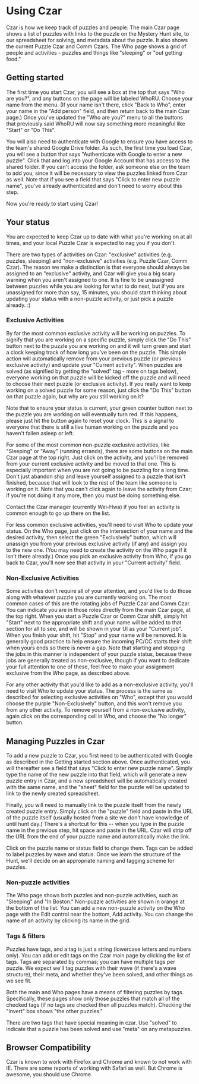 # Using Czar

Czar is how we keep track of puzzles and people.  The main Czar page
shows a list of puzzles with links to the puzzle on the Mystery Hunt
site, to our spreadsheet for solving, and metadata about the puzzle.
It also shows the current Puzzle Czar and Comm Czars.  The Who page shows
a grid of people and activities - puzzles and things like "sleeping" or
"out getting food."

## Getting started

The first time you start Czar, you will see a box at the top that says
"Who are you?", and any buttons on the page will be labeled WhoRU.
Choose your name from the menu.  (If your name isn't there, click "Back
to Who", enter your name in the "Add person" field, and then return back
to the main Czar page.)  Once you've updated the "Who are you?" menu to
all the buttons that previously said WhoRU will now say something more
meaningful like "Start" or "Do This".

You will also need to authenticate with Google to ensure you have access
to the team's shared Google Drive folder.  As such, the first time you
load Czar, you will see a button that says "Authenticate with Google
to enter a new puzzle".  Click that and log into your Google Account
that has access to the shared folder.  If you can't access the folder,
ask someone else on the team to add you, since it will be necessary to
view the puzzles linked from Czar as well.  Note that if you see a field
that says "Click to enter new puzzle name", you've already authenticated
and don't need to worry about this step.

Now you're ready to start using Czar!

## Your status

You are expected to keep Czar up to date with what you're working on at
all times, and your local Puzzle Czar is expected to nag you if you don't.

There are two types of activities on Czar: "exclusive" activities
(e.g. puzzles, sleeping) and "non-exclusive" activities (e.g. Puzzle Czar,
Comm Czar).  The reason we make a distinction is that everyone should
always be assigned to an "exclusive" activity, and Czar will give you
a big scary warning when you aren't assigned to one.  It is fine to be
unassigned between puzzles while you are looking for what to do next,
but if you are unassigned for more than say, 15 minutes, you should
start thinking about updating your status with a non-puzzle activity,
or just pick a puzzle already. :)

### Exclusive Activities

By far the most common exclusive activity will be working on puzzles.
To signify that you are working on a specific puzzle, simply click the "Do
This" button next to the puzzle you are working on and it will turn green
and start a clock keeping track of how long you've been on the puzzle.
This simple action will automatically remove from your previous puzzle
(or previous exclusive activity) and update your "Current activity".
When puzzles are solved (as signified by getting the "solved" tag - more
on tags below), everyone working on that puzzle will be kicked off the
puzzle and will need to choose their next puzzle (or exclusive activity).
If you really want to keep working on a solved puzzle for some reason,
just click the "Do This" button on that puzzle again, but why are you
still working on it?

Note that to ensure your status is current, your green counter button
next to the puzzle you are working on will eventually turn red.  If this
happens, please just hit the button again to reset your clock.  This is
a signal to everyone that there is still a live human working on the
puzzle and you haven't fallen asleep or left.

For some of the most common non-puzzle exclusive activities, like
"Sleeping" or "Away" (running errands), there are some buttons on the
main Czar page at the top right.  Just click on the activity, and you'll
be removed from your current exclusive activity and be moved to that one.
This is especially important when you are not going to be puzzling for
a long time.  Don't just abandon ship and leave yourself assigned to a
puzzle that isn't finished, because that will look to the rest of the
team like someone is working on it.  Note that you can't click again to
leave the activity from Czar; if you're not doing it any more, then you
must be doing something else.

Contact the Czar manager (currently Wei-Hwa) if you feel an activity is
common enough to go up there on the list.

For less common exclusive activities, you'll need to visit Who to update
your status.  On the Who page, just click on the intersection of your
name and the desired activity, then select the green "Exclusively"
button, which will unassign you from your previous exclusive activity
(if any) and assign you to the new one.  (You may need to create the
activity on the Who page if it isn't there already.)  Once you pick an
exclusive activity from Who, if you go back to Czar, you'll now see that
activity in your "Current activity" field.

### Non-Exclusive Activities

Some activities don't require all of your attention, and you'd like
to do those along with whatever puzzle you are currently working on.
The most common cases of this are the rotating jobs of Puzzle Czar and
Comm Czar.  You can indicate you are in those roles directly from the
main Czar page, at the top right.  When you start a Puzzle Czar or Comm
Czar shift, simply hit "Start" next to the appropriate shift and your
name will be added to that section for all to see, and will be shown
in your UI as your "Current job".  When you finish your shift, hit
"Stop" and your name will be removed.  It is generally good practice
to help ensure the incoming PC/CC starts their shift when yours ends
so there is never a gap.  Note that starting and stopping the jobs in
this manner is independent of your puzzle status, because these jobs
are generally treated as non-exclusive, though if you want to dedicate
your full attention to one of these, feel free to make your assignment
exclusive from the Who page, as described above.

For any other activity that you'd like to add as a non-exclusive activity,
you'll need to visit Who to update your status.  The process is the same
as described for selecting exclusive activities on "Who", except that you
would choose the purple "Non-Exclusively" button, and this won't remove
you from any other activity.  To remove yourself from a non-exclusive
activity, again click on the corresponding cell in Who, and choose the
"No longer" button.

## Managing Puzzles in Czar

To add a new puzzle to Czar, you first need to be authenticated
with Google as described in the Getting started section above.  Once
authenticated, you will thereafter see a field that says "Click to enter
new puzzle name".  Simply type the name of the new puzzle into that field,
which will generate a new puzzle entry in Czar, and a new spreadsheet
will be automatically created with the same name, and the "sheet" field
for the puzzle will be updated to link to the newly created spreadsheet.

Finally, you will need to manually link to the puzzle itself from
the newly created puzzle entry.  Simply click on the "puzzle" field and
paste in the URL of the puzzle itself (usually hosted from a site we
don't have knowledge of until hunt day.)  There's a shortcut for this --
when you type in the puzzle name in the previous step, hit space and
paste in the URL.  Czar will strip off the URL from the end of your
puzzle name and automatically make the link.

Click on the puzzle name or status field to change them. Tags can be
added to label puzzles by wave and status. Once we learn the structure
of the Hunt, we'll decide on an appropriate naming and tagging scheme
for puzzles.

### Non-puzzle activities

The Who page shows both puzzles and non-puzzle activities, such as
"Sleeping" and "In Boston." Non-puzzle activities are shown in orange
at the bottom of the list. You can add a new non-puzzle activity on the
Who page with the Edit control near the bottom, Add activity. You can
change the name of an activity by clicking its name in the grid.

### Tags & filters

Puzzles have tags, and a tag is just a string (lowercase letters
and numbers only). You can add or edit tags on the Czar main page by
clicking the list of tags. Tags are separated by commas; you can have
multiple tags per puzzle. We expect we'll tag puzzles with their wave
(if there's a wave structure), their meta, and whether they've been
solved, and other things as we see fit.

Both the main and Who pages have a means of filtering puzzles by
tags. Specifically, these pages show only those puzzles that match all of
the checked tags (if no tags are checked then all puzzles match). Checking
the "invert" box shows "the other puzzles."

There are two tags that have special meaning in czar.  Use "solved" to
indicate that a puzzle has been solved and use "meta" on any metapuzzles.

## Browser Compatibility

Czar is known to work with Firefox and Chrome and known to not work with
IE. There are some reports of working with Safari as well. But Chrome
is awesome, you should use Chrome.
